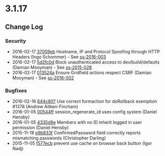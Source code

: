 # 3.1.17

<!--- Changes below this line will be automatically regenerated -->

## Change Log

### Security

 * 2016-02-17 [37059eb](https://github.com/silverstripe/silverstripe-framework/commit/37059eb6b3546f304e9c031abca0f096ddb175c6) Hostname, IP and Protocol Spoofing through HTTP Headers (Ingo Schommer) - See [ss-2016-003](http://www.silverstripe.org/download/security-releases/ss-2016-003)
 * 2016-02-17 [5d2fc0d](https://github.com/silverstripe/silverstripe-framework/commit/5d2fc0d7cac4ce686f7ae05c1a7b1ad8c01711a8) Block unauthenticated access to dev/build/defaults (Damian Mooyman) - See [ss-2015-028](http://www.silverstripe.org/download/security-releases/ss-2015-028)
 * 2016-02-17 [013524a](https://github.com/silverstripe/silverstripe-framework/commit/013524af5069bb0cf909853f04418d9bef56d18c) Ensure Gridfield actions respect CSRF (Damian Mooyman) - See [ss-2016-002](http://www.silverstripe.org/download/security-releases/ss-2016-002)

### Bugfixes

 * 2016-02-16 [644c807](https://github.com/silverstripe/silverstripe-cms/commit/644c8070311e82d35c39c6e1f0d37cc8aba53665) Use correct formaction for doRollback exemption #1378 (Andrew Aitken-Fincham)
 * 2016-01-05 [00544ff](https://github.com/silverstripe/silverstripe-framework/commit/00544ff100048afdb7ccb1905304dddf8ab3205a) session_regenerate_id uses config system (Daniel Hensby)
 * 2016-01-05 [4335d8e](https://github.com/silverstripe/silverstripe-framework/commit/4335d8ed221a2b402299b32e31f97fc2956ec161) Members with no ID inherit logged in user permission (Daniel Hensby)
 * 2015-11-18 [e9b833f](https://github.com/silverstripe/silverstripe-framework/commit/e9b833f5f0f989af8d611f8cfe71f0b0e2cb0159) ConfirmedPassword field correctly reports mismatching passwords (Christopher Darling)
 * 2015-11-05 [f577ecb](https://github.com/silverstripe/silverstripe-framework/commit/f577ecb81149d0d09dc846204f17b2153a244b5a) prevent use cache on browser back button (Igor Nadj)
